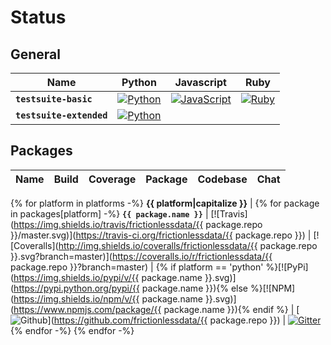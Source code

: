 # Status

## General

Name | Python | Javascript | Ruby
----------| ------ | ---------- | ----
**`testsuite-basic`** | [![Python](https://img.shields.io/travis/frictionlessdata/testsuite-basic/python.svg?label=Python)](https://travis-ci.org/frictionlessdata/testsuite-basic/branches) | [![JavaScript](https://img.shields.io/travis/frictionlessdata/testsuite-basic/javascript.svg?label=JavaScript)](https://travis-ci.org/frictionlessdata/testsuite-basic/branches) | [![Ruby](https://img.shields.io/travis/frictionlessdata/testsuite-basic/ruby.svg?label=Ruby)](https://travis-ci.org/frictionlessdata/testsuite-basic/branches)
**`testsuite-extended`** | [![Python](https://img.shields.io/travis/frictionlessdata/testsuite-extended/master.svg?label=Python)](https://travis-ci.org/frictionlessdata/testsuite-extended)

## Packages

Name | Build | Coverage | Package | Codebase | Chat
------- | ----- | -------- | ------- | -------- | ---
{% for platform in platforms -%}
**{{ platform|capitalize }}** |
{% for package in packages[platform] -%}
**`{{ package.name }}`** | [![Travis](https://img.shields.io/travis/frictionlessdata/{{ package.repo }}/master.svg)](https://travis-ci.org/frictionlessdata/{{ package.repo }}) | [![Coveralls](http://img.shields.io/coveralls/frictionlessdata/{{ package.repo }}.svg?branch=master)](https://coveralls.io/r/frictionlessdata/{{ package.repo }}?branch=master) | {% if platform == 'python' %}[![PyPi](https://img.shields.io/pypi/v/{{ package.name }}.svg)](https://pypi.python.org/pypi/{{ package.name }}){% else %}[![NPM](https://img.shields.io/npm/v/{{ package.name }}.svg)](https://www.npmjs.com/package/{{ package.name }}){% endif %} | [![Github](https://img.shields.io/badge/github-master-brightgreen)](https://github.com/frictionlessdata/{{ package.repo }}) | [![Gitter](https://img.shields.io/gitter/room/frictionlessdata/chat.svg)](https://gitter.im/frictionlessdata/chat)
{% endfor -%}
{% endfor -%}
